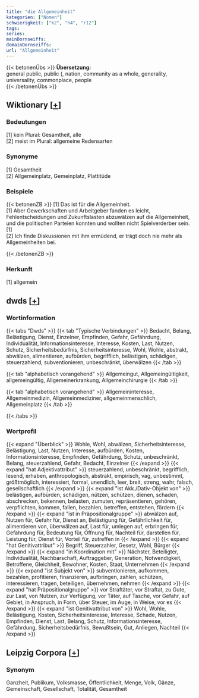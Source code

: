 ```yaml
---
title: "die Allgemeinheit"
kategorien: ["Nomen"]
schwierigkeit: ["k2", "h4", "r12"]
tags:
series:
mainDornseiffs:
domainDornseiffs:
url: "Allgemeinheit"
---
```


{{< betonenÜbs >}}
**Übersetzung:**  
general public, public (, nation, community as a whole, generality, universality, commonplace, people  
{{< /betonenÜbs >}}

## Wiktionary [[+](https://de.wiktionary.org/wiki/Allgemeinheit)]

### Bedeutungen
[1] kein Plural: Gesamtheit, alle  
[2] meist im Plural: allgemeine Redensarten  

### Synonyme
[1] Gesamtheit  
[2] Allgemeinplatz, Gemeinplatz, Plattitüde  

### Beispiele
{{< betonenZB >}}
[1] Das ist für die Allgemeinheit.  
[1] Aber Gewerkschaften und Arbeitgeber fanden es leicht, Fehlentscheidungen und Zukunftslasten abzuwälzen auf die Allgemeinheit, und die politischen Parteien konnten und wollten nicht Spielverderber sein.[1]  
[2] Ich finde Diskussionen mit ihm ermüdend, er trägt doch nie mehr als Allgemeinheiten bei.  

{{< /betonenZB >}}
### Herkunft
[1] allgemein  



## dwds [[+](https://www.dwds.de/wb/Allgemeinheit)]

### Wortinformation
{{< tabs "Dwds" >}}
{{< tab "Typische Verbindungen" >}}
Bedacht, Belang, Belästigung, Dienst, Einzelner, Empfinden, Gefahr, Gefährdung, Individualität, Informationsinteresse, Interesse, Kosten, Last, Nutzen, Schutz, Sicherheitsbedürfnis, Sicherheitsinteresse, Wohl, Wohle, abstrakt, abwälzen, alimentieren, aufbürden, begrifflich, belästigen, schädigen, steuerzahlend, subventionieren, unbeschränkt, überwälzen
{{< /tab >}}

{{< tab "alphabetisch vorangehend" >}}
Allgemeingut, Allgemeingültigkeit, allgemeingültig, Allgemeinerkrankung, Allgemeinchirurgie
{{< /tab >}}

{{< tab "alphabetisch vorangehend" >}}
Allgemeininteresse, Allgemeinmedizin, Allgemeinmediziner, allgemeinmenschlich, Allgemeinplatz
{{< /tab >}}

{{< /tabs >}}

### Wortprofil
{{< expand "Überblick" >}} Wohle, Wohl, abwälzen, Sicherheitsinteresse, Belästigung, Last, Nutzen, Interesse, aufbürden, Kosten, Informationsinteresse, Empfinden, Gefährdung, Schutz, unbeschränkt, Belang, steuerzahlend, Gefahr, Bedacht, Einzelner {{< /expand >}}
{{< expand "hat Adjektivattribut" >}} steuerzahlend, unbeschränkt, begrifflich, lesend, erhaben, anthropologisch, abstrakt, empirisch, vag, unbestimmt, größtmöglich, interessiert, formal, unendlich, leer, breit, streng, wahr, falsch, gesellschaftlich {{< /expand >}}
{{< expand "ist Akk./Dativ-Objekt von" >}} belästigen, aufbürden, schädigen, nützen, schützen, dienen, schaden, abschrecken, bekennen, belasten, zumuten, repräsentieren, gehören, verpflichten, kommen, fallen, bezahlen, betreffen, entstehen, fördern {{< /expand >}}
{{< expand "ist in Präpositionalgruppe" >}} abwälzen auf, Nutzen für, Gefahr für, Dienst an, Belästigung für, Gefährlichkeit für, alimentieren von, überwälzen auf, Last für, umlegen auf, erbringen für, Gefährdung für, Bedeutung für, Öffnung für, Nachteil für, darstellen für, Leistung für, Dienst für, Vorteil für, zutreffen in {{< /expand >}}
{{< expand "hat Genitivattribut" >}} Begriff, Steuerzahler, Gesetz, Wahl, Bürger {{< /expand >}}
{{< expand "in Koordination mit" >}} Nächster, Beteiligter, Individualität, Nachbarschaft, Auftraggeber, Generation, Notwendigkeit, Betroffene, Gleichheit, Bewohner, Kosten, Staat, Unternehmen {{< /expand >}}
{{< expand "ist Subjekt von" >}} subventionieren, aufkommen, bezahlen, profitieren, finanzieren, aufbringen, zahlen, schützen, interessieren, tragen, beteiligen, übernehmen, nehmen {{< /expand >}}
{{< expand "hat Präpositionalgruppe" >}} vor Straftäter, vor Straftat, zu Gute, zur Last, von Nutzen, zur Verfügung, vor Täter, auf Tasche, vor Gefahr, auf Gebiet, in Anspruch, in Form, über Steuer, im Auge, in Weise, vor es {{< /expand >}}
{{< expand "ist Genitivattribut von" >}} Wohl, Wohle, Belästigung, Kosten, Sicherheitsinteresse, Interesse, Schade, Nutzen, Empfinden, Dienst, Last, Belang, Schutz, Informationsinteresse, Gefährdung, Sicherheitsbedürfnis, Bewußtsein, Gut, Anliegen, Nachteil {{< /expand >}}

## Leipzig Corpora [[+](https://corpora.uni-leipzig.de/en/res?word=Allgemeinheit&corpusId=deu_newscrawl-public_2018)]


### Synonym
Ganzheit, Publikum, Volksmasse, Öffentlichkeit, Menge, Volk, Gänze, Gemeinschaft, Gesellschaft, Totalität, Gesamtheit

